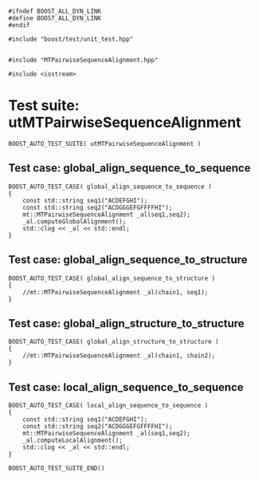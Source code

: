 ~~~ { .cpp }

#ifndef BOOST_ALL_DYN_LINK
#define BOOST_ALL_DYN_LINK
#endif

#include "boost/test/unit_test.hpp"


#include "MTPairwiseSequenceAlignment.hpp"

#include <iostream>
~~~

# Test suite: utMTPairwiseSequenceAlignment

~~~ { .cpp }
BOOST_AUTO_TEST_SUITE( utMTPairwiseSequenceAlignment )
~~~

## Test case: global_align_sequence_to_sequence
~~~ { .cpp }
BOOST_AUTO_TEST_CASE( global_align_sequence_to_sequence )
{
	const std::string seq1("ACDEFGHI");
	const std::string seq2("ACDGGGEFGFFFFHI");
	mt::MTPairwiseSequenceAlignment _al(seq1,seq2);
	_al.computeGlobalAlignment();
	std::clog << _al << std::endl;
}
~~~

## Test case: global_align_sequence_to_structure
~~~ { .cpp }
BOOST_AUTO_TEST_CASE( global_align_sequence_to_structure )
{
	//mt::MTPairwiseSequenceAlignment _al(chain1, seq1);
}
~~~

## Test case: global_align_structure_to_structure
~~~ { .cpp }
BOOST_AUTO_TEST_CASE( global_align_structure_to_structure )
{
	//mt::MTPairwiseSequenceAlignment _al(chain1, chain2);
}
~~~

## Test case: local_align_sequence_to_sequence
~~~ { .cpp }
BOOST_AUTO_TEST_CASE( local_align_sequence_to_sequence )
{
	const std::string seq1("ACDEFGHI");
	const std::string seq2("ACDGGGEFGFFFFHI");
	mt::MTPairwiseSequenceAlignment _al(seq1,seq2);
	_al.computeLocalAlignment();
	std::clog << _al << std::endl;
}
~~~

~~~ { .cpp }
BOOST_AUTO_TEST_SUITE_END()
~~~
